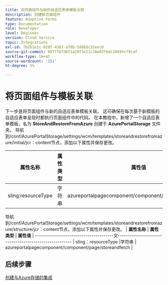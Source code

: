 ```yaml
---
title: 将页面组件与新的自适应表单模板关联
description: 创建新页面组件
feature: Adaptive Forms
type: Documentation
role: Developer
level: Beginner
version: Cloud Service
topic: Integrations
exl-id: 7b2b1e1c-820f-4387-a78b-5d889c31eec0
source-git-commit: 097ff8fd0f3a28f3e21c10e03f6dc28695cf9caf
workflow-type: tm+mt
source-wordcount: '151'
ht-degree: 5%

---
```


# 将页面组件与模板关联

下一步是将页面组件与新的自适应表单模板关联。 这可确保在每次基于新模板的自适应表单呈现时都执行页面组件中的代码。 在本教程中，新增了一个自适应表单模板，名为 **StoreAndRestoreFromAzure** 创建于 **AzurePortalStorage** 文件夹。
导航到/conf/AzurePortalStorage/settings/wcm/templates/storeandrestorefromazure/initial/jcr：content节点，添加以下属性并保存更改。

| **属性名称** | **属性类型** | **属性值** |
|--------------------|-------------------|-------------------------------------------------------|
| sling:resourceType | 字符串 | azureportalpagecomponent/component/page/storeandfetch |

导航到/conf/AzurePortalStorage/settings/wcm/templates/storeandrestorefromazure/structure/jcr：content节点，添加以下属性并保存更改。
| **属性名称**  | **属性类型** | **属性值**                                    | ---------------------------------------文------------------------------------------------------- | sling：resourceType |字符串 | azureportalpagecomponent/component/page/storeandfetch |


## 后续步骤

[创建与Azure存储的集成](./create-fdm.md)
